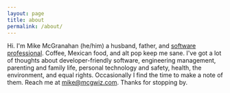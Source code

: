 ```yaml
---
layout: page
title: about
permalink: /about/
---
```


Hi. I'm Mike McGranahan (he/him) a husband, father, and <a href="https://mcgwiz.com">software professional</a>. Coffee, Mexican food, and alt pop keep me sane. I've got a lot of thoughts about developer-friendly software, engineering management, parenting and family life, personal technology and safety, health, the environment, and equal rights. Occasionally I find the time to make a note of them. Reach me at mike@mcgwiz.com. Thanks for stopping by.

